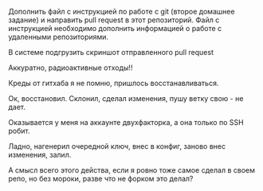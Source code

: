 Дополнить файл с инструкцией по работе с git (второе домашнее задание) и направить pull request в этот репозиторий. Файл с инструкцией необходимо дополнить информацией о работе с удаленными репозиториями.

В системе подгрузить скриншот отправленного pull request

Аккуратно, радиоактивные отходы!!

Креды от гитхаба я не помню, пришлось восстанавливаться.

Ок, восстановил. Склонил, сделал изменения, пушу ветку свою - не дает.

Оказывается у меня на аккаунте двухфакторка, а она только по SSH робит.

Ладно, нагенерил очередной ключ, внес в конфиг, заново внес изменения, залил.

А смысл всего этого действа, если я ровно тоже самое сделал в своем репо, но без мороки, разве что не форком это делал?